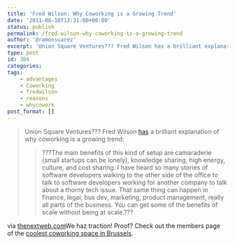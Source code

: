 ```yaml
---
title: 'Fred Wilson: Why Coworking is a Growing Trend'
date: '2011-08-18T13:31:00+00:00'
status: publish
permalink: /fred-wilson-why-coworking-is-a-growing-trend
author: '@ramonsuarez'
excerpt: 'Union Square Ventures??? Fred Wilson has a brilliant explanation of why coworking is a growing trend: ???The main benefits of this kind of setup are camaraderie (small startups can be lonely), knowledge sharing, high energy, culture, and cost sharing....'
type: post
id: 304
categories:
tags:
    - advantages
    - Coworking
    - fredwilson
    - reasons
    - whycowork
post_format: []
---
```

> Union Square Ventures??? Fred Wilson [has](http://www.avc.com/a_vc/2010/09/coworking-spaces.html) a brilliant explanation of why coworking is a growing trend:
> 
> > ???The main benefits of this kind of setup are camaraderie (small startups can be lonely), knowledge sharing, high energy, culture, and cost sharing. I have heard so many stories of software developers walking to the other side of the office to talk to software developers working for another company to talk about a thorny tech issue. That same thing can happen in finance, legal, bus dev, marketing, product management, really all parts of the business. You can get some of the benefits of scale without being at scale.???

via [thenextweb.com](http://thenextweb.com/us/2011/08/17/the-5-coolest-coworking-spaces-in-new-york-city/)</div>We haz traction! Proof? Check out the members page of the [coolest coworking space in Brussels](http://coworking.betagroup.be).

</div>